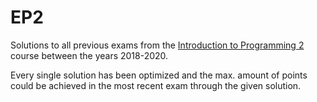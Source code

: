 # EP2

Solutions to all previous exams from the [Introduction to Programming 2](https://tiss.tuwien.ac.at/course/courseDetails.xhtml?dswid=8347&dsrid=442&courseNr=185A92) course between the years 2018-2020.

Every single solution has been optimized and the max. amount of points could be achieved in the most recent exam through the given solution.
